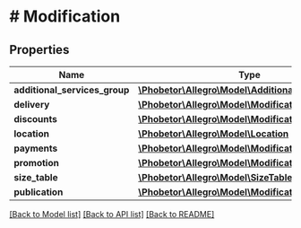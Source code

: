 # # Modification

## Properties

Name | Type | Description | Notes
------------ | ------------- | ------------- | -------------
**additional_services_group** | [**\Phobetor\Allegro\Model\AdditionalServicesGroup**](AdditionalServicesGroup.md) |  | [optional]
**delivery** | [**\Phobetor\Allegro\Model\ModificationDelivery**](ModificationDelivery.md) |  | [optional]
**discounts** | [**\Phobetor\Allegro\Model\ModificationDiscounts**](ModificationDiscounts.md) |  | [optional]
**location** | [**\Phobetor\Allegro\Model\Location**](Location.md) |  | [optional]
**payments** | [**\Phobetor\Allegro\Model\ModificationPayments**](ModificationPayments.md) |  | [optional]
**promotion** | [**\Phobetor\Allegro\Model\ModificationPromotion**](ModificationPromotion.md) |  | [optional]
**size_table** | [**\Phobetor\Allegro\Model\SizeTable**](SizeTable.md) |  | [optional]
**publication** | [**\Phobetor\Allegro\Model\ModificationPublication**](ModificationPublication.md) |  | [optional]

[[Back to Model list]](../../README.md#models) [[Back to API list]](../../README.md#endpoints) [[Back to README]](../../README.md)
